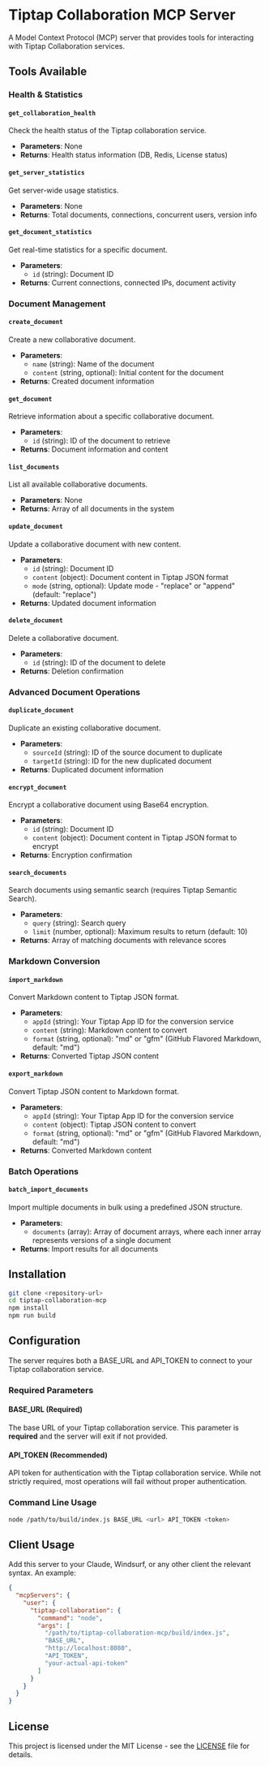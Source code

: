 # Tiptap Collaboration MCP Server

A Model Context Protocol (MCP) server that provides tools for interacting with Tiptap Collaboration services.

## Tools Available

### Health & Statistics
#### `get_collaboration_health`
Check the health status of the Tiptap collaboration service.
- **Parameters**: None
- **Returns**: Health status information (DB, Redis, License status)

#### `get_server_statistics`
Get server-wide usage statistics.
- **Parameters**: None
- **Returns**: Total documents, connections, concurrent users, version info

#### `get_document_statistics`
Get real-time statistics for a specific document.
- **Parameters**:
  - `id` (string): Document ID
- **Returns**: Current connections, connected IPs, document activity

### Document Management
#### `create_document`
Create a new collaborative document.
- **Parameters**:
  - `name` (string): Name of the document
  - `content` (string, optional): Initial content for the document
- **Returns**: Created document information

#### `get_document`
Retrieve information about a specific collaborative document.
- **Parameters**:
  - `id` (string): ID of the document to retrieve
- **Returns**: Document information and content

#### `list_documents`
List all available collaborative documents.
- **Parameters**: None
- **Returns**: Array of all documents in the system

#### `update_document`
Update a collaborative document with new content.
- **Parameters**:
  - `id` (string): Document ID
  - `content` (object): Document content in Tiptap JSON format
  - `mode` (string, optional): Update mode - "replace" or "append" (default: "replace")
- **Returns**: Updated document information

#### `delete_document`
Delete a collaborative document.
- **Parameters**:
  - `id` (string): ID of the document to delete
- **Returns**: Deletion confirmation

### Advanced Document Operations
#### `duplicate_document`
Duplicate an existing collaborative document.
- **Parameters**:
  - `sourceId` (string): ID of the source document to duplicate
  - `targetId` (string): ID for the new duplicated document
- **Returns**: Duplicated document information

#### `encrypt_document`
Encrypt a collaborative document using Base64 encryption.
- **Parameters**:
  - `id` (string): Document ID
  - `content` (object): Document content in Tiptap JSON format to encrypt
- **Returns**: Encryption confirmation

#### `search_documents`
Search documents using semantic search (requires Tiptap Semantic Search).
- **Parameters**:
  - `query` (string): Search query
  - `limit` (number, optional): Maximum results to return (default: 10)
- **Returns**: Array of matching documents with relevance scores

### Markdown Conversion
#### `import_markdown`
Convert Markdown content to Tiptap JSON format.
- **Parameters**:
  - `appId` (string): Your Tiptap App ID for the conversion service
  - `content` (string): Markdown content to convert
  - `format` (string, optional): "md" or "gfm" (GitHub Flavored Markdown, default: "md")
- **Returns**: Converted Tiptap JSON content

#### `export_markdown`
Convert Tiptap JSON content to Markdown format.
- **Parameters**:
  - `appId` (string): Your Tiptap App ID for the conversion service
  - `content` (object): Tiptap JSON content to convert
  - `format` (string, optional): "md" or "gfm" (GitHub Flavored Markdown, default: "md")
- **Returns**: Converted Markdown content

### Batch Operations
#### `batch_import_documents`
Import multiple documents in bulk using a predefined JSON structure.
- **Parameters**:
  - `documents` (array): Array of document arrays, where each inner array represents versions of a single document
- **Returns**: Import results for all documents

## Installation

 ```bash
 git clone <repository-url>
 cd tiptap-collaboration-mcp
 npm install
 npm run build
 ```

## Configuration

The server requires both a BASE_URL and API_TOKEN to connect to your Tiptap collaboration service.

### Required Parameters

#### BASE_URL (Required)
The base URL of your Tiptap collaboration service. This parameter is **required** and the server will exit if not provided.

#### API_TOKEN (Recommended)
API token for authentication with the Tiptap collaboration service. While not strictly required, most operations will fail without proper authentication.

### Command Line Usage

```bash
node /path/to/build/index.js BASE_URL <url> API_TOKEN <token>
```

## Client Usage

Add this server to your Claude, Windsurf, or any other client the relevant syntax. An example:

```json
{
  "mcpServers": {
    "user": {
      "tiptap-collaboration": {
        "command": "node",
        "args": [
          "/path/to/tiptap-collaboration-mcp/build/index.js",
          "BASE_URL",
          "http://localhost:8080",
          "API_TOKEN",
          "your-actual-api-token"
        ]
      }
    }
  }
}
```

## License

This project is licensed under the MIT License - see the [LICENSE](LICENSE) file for details.
